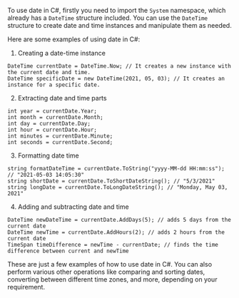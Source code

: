 To use date in C#, firstly you need to import the `System` namespace, which already has a `DateTime` structure included. You can use the `DateTime` structure to create date and time instances and manipulate them as needed. 

Here are some examples of using date in C#:

1. Creating a date-time instance

```
DateTime currentDate = DateTime.Now; // It creates a new instance with the current date and time.
DateTime specificDate = new DateTime(2021, 05, 03); // It creates an instance for a specific date.
```

2. Extracting date and time parts

```
int year = currentDate.Year;
int month = currentDate.Month;
int day = currentDate.Day;
int hour = currentDate.Hour;
int minutes = currentDate.Minute;
int seconds = currentDate.Second; 
```

3. Formatting date time 

```
string formatDateTime = currentDate.ToString("yyyy-MM-dd HH:mm:ss"); // "2021-05-03 14:05:30"
string shortDate = currentDate.ToShortDateString(); // "5/3/2021"
string longDate = currentDate.ToLongDateString(); // "Monday, May 03, 2021"
```

4. Adding and subtracting date and time

```
DateTime newDateTime = currentDate.AddDays(5); // adds 5 days from the current date
DateTime newTime = currentDate.AddHours(2); // adds 2 hours from the current date
TimeSpan timeDifference = newTime - currentDate; // finds the time difference between current and newTime
```

These are just a few examples of how to use date in C#. You can also perform various other operations like comparing and sorting dates, converting between different time zones, and more, depending on your requirement.